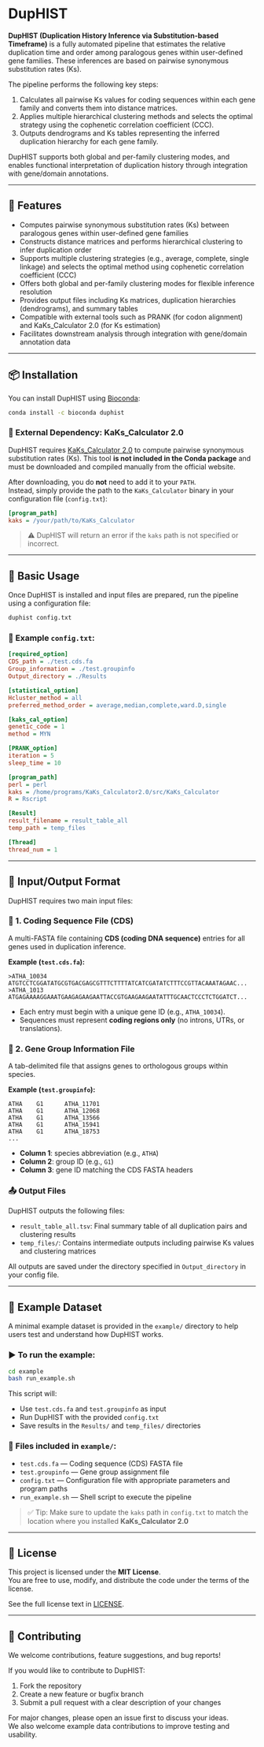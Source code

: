 # DupHIST

**DupHIST (Duplication History Inference via Substitution-based Timeframe)** is a fully automated pipeline that estimates the relative duplication time and order among paralogous genes within user-defined gene families. These inferences are based on pairwise synonymous substitution rates (Ks).

The pipeline performs the following key steps:
1. Calculates all pairwise Ks values for coding sequences within each gene family and converts them into distance matrices.
2. Applies multiple hierarchical clustering methods and selects the optimal strategy using the cophenetic correlation coefficient (CCC).
3. Outputs dendrograms and Ks tables representing the inferred duplication hierarchy for each gene family.

DupHIST supports both global and per-family clustering modes, and enables functional interpretation of duplication history through integration with gene/domain annotations.

---

## 🔧 Features

- Computes pairwise synonymous substitution rates (Ks) between paralogous genes within user-defined gene families
- Constructs distance matrices and performs hierarchical clustering to infer duplication order
- Supports multiple clustering strategies (e.g., average, complete, single linkage) and selects the optimal method using cophenetic correlation coefficient (CCC)
- Offers both global and per-family clustering modes for flexible inference resolution
- Provides output files including Ks matrices, duplication hierarchies (dendrograms), and summary tables
- Compatible with external tools such as PRANK (for codon alignment) and KaKs_Calculator 2.0 (for Ks estimation)
- Facilitates downstream analysis through integration with gene/domain annotation data

---

## 📦 Installation

You can install DupHIST using [Bioconda](https://anaconda.org/bioconda/duphist):

```bash
conda install -c bioconda duphist
```

### 🔗 External Dependency: KaKs_Calculator 2.0

DupHIST requires [KaKs_Calculator 2.0](https://github.com/kullrich/kakscalculator2) to compute pairwise synonymous substitution rates (Ks).
This tool **is not included in the Conda package** and must be downloaded and compiled manually from the official website.

After downloading, you do **not** need to add it to your `PATH`.  
Instead, simply provide the path to the `KaKs_Calculator` binary in your configuration file (`config.txt`):

```ini
[program_path]
kaks = /your/path/to/KaKs_Calculator
```

> ⚠️ DupHIST will return an error if the `kaks` path is not specified or incorrect.

---

## 🚀 Basic Usage

Once DupHIST is installed and input files are prepared, run the pipeline using a configuration file:

```bash
duphist config.txt
```

### 🔧 Example `config.txt`:

```ini
[required_option]
CDS_path = ./test.cds.fa
Group_information = ./test.groupinfo
Output_directory = ./Results

[statistical_option]
Hcluster_method = all
preferred_method_order = average,median,complete,ward.D,single

[kaks_cal_option]
genetic_code = 1
method = MYN

[PRANK_option]
iteration = 5
sleep_time = 10

[program_path]
perl = perl
kaks = /home/programs/KaKs_Calculator2.0/src/KaKs_Calculator
R = Rscript

[Result]
result_filename = result_table_all
temp_path = temp_files

[Thread]
thread_num = 1
```

---

## 📁 Input/Output Format

DupHIST requires two main input files:

### 🧬 1. Coding Sequence File (CDS)

A multi-FASTA file containing **CDS (coding DNA sequence)** entries for all genes used in duplication inference.

**Example (`test.cds.fa`):**
```fasta
>ATHA_10034
ATGTCCTCGGATATGCGTGACGAGCGTTTCTTTTATCATCGATATCTTTCCGTTACAAATAGAAC...
>ATHA_1013
ATGAGAAAAGGAAATGAAGAGAAGAATTACCGTGAAGAAGAATATTTGCAACTCCCTCTGGATCT...
```

- Each entry must begin with a unique gene ID (e.g., `ATHA_10034`).
- Sequences must represent **coding regions only** (no introns, UTRs, or translations).

### 🧪 2. Gene Group Information File

A tab-delimited file that assigns genes to orthologous groups within species.

**Example (`test.groupinfo`):**
```
ATHA    G1      ATHA_11701
ATHA    G1      ATHA_12068
ATHA    G1      ATHA_13566
ATHA    G1      ATHA_15941
ATHA    G1      ATHA_18753
...
```

- **Column 1**: species abbreviation (e.g., `ATHA`)
- **Column 2**: group ID (e.g., `G1`)
- **Column 3**: gene ID matching the CDS FASTA headers

### 📤 Output Files

DupHIST outputs the following files:

- `result_table_all.tsv`: Final summary table of all duplication pairs and clustering results
- `temp_files/`: Contains intermediate outputs including pairwise Ks values and clustering matrices

All outputs are saved under the directory specified in `Output_directory` in your config file.

---

## 🧪 Example Dataset

A minimal example dataset is provided in the `example/` directory to help users test and understand how DupHIST works.

### ▶️ To run the example:

```bash
cd example
bash run_example.sh
```

This script will:
- Use `test.cds.fa` and `test.groupinfo` as input
- Run DupHIST with the provided `config.txt`
- Save results in the `Results/` and `temp_files/` directories

### 📁 Files included in `example/`:
- `test.cds.fa` — Coding sequence (CDS) FASTA file
- `test.groupinfo` — Gene group assignment file
- `config.txt` — Configuration file with appropriate parameters and program paths
- `run_example.sh` — Shell script to execute the pipeline

> ✅ Tip: Make sure to update the `kaks` path in `config.txt` to match the location where you installed **KaKs_Calculator 2.0**

---

## 📄 License

This project is licensed under the **MIT License**.  
You are free to use, modify, and distribute the code under the terms of the license.

See the full license text in [LICENSE](./LICENSE).

---

## 🤝 Contributing

We welcome contributions, feature suggestions, and bug reports!

If you would like to contribute to DupHIST:

1. Fork the repository
2. Create a new feature or bugfix branch
3. Submit a pull request with a clear description of your changes

For major changes, please open an issue first to discuss your ideas.  
We also welcome example data contributions to improve testing and usability.
